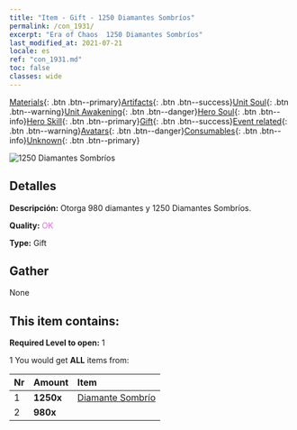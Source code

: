```yaml
---
title: "Item - Gift - 1250 Diamantes Sombríos"
permalink: /con_1931/
excerpt: "Era of Chaos  1250 Diamantes Sombríos"
last_modified_at: 2021-07-21
locale: es
ref: "con_1931.md"
toc: false
classes: wide
---
```

 [Materials](/ItemsES/){: .btn .btn--primary}[Artifacts](/ItemsES/Artifacts/){: .btn .btn--success}[Unit Soul](/ItemsES/UnitSoul/){: .btn .btn--warning}[Unit Awakening](/ItemsES/UnitAwakening/){: .btn .btn--danger}[Hero Soul](/ItemsES/HeroSoul/){: .btn .btn--info}[Hero Skill](/ItemsES/HeroSkill/){: .btn .btn--primary}[Gift](/ItemsES/Gift/){: .btn .btn--success}[Event related](/ItemsES/Events/){: .btn .btn--warning}[Avatars](/ItemsES/Avatars/){: .btn .btn--danger}[Consumables](/ItemsES/Consumables/){: .btn .btn--info}[Unknown](/ItemsES/Unknown/){: .btn .btn--primary}

 ![1250 Diamantes Sombríos](/images/t/i_10040.png)

## Detalles
 **Descripción:** Otorga 980 diamantes y 1250 Diamantes Sombríos.

 **Quality:** <span style="color: #DA70D6">OK</span>

 **Type:** Gift

## Gather

  None

## This item contains:

 **Required Level to open:** 1

 1 You would get **ALL** items  from:

  | Nr | Amount |     Item    |
  |:---|:-------|:------------|
  | 1 |  **1250x** | [Diamante Sombrío](/ItemsES/con_554/) |  | 
  | 2 |  **980x** | <i class="fas fa-gem"/> |  | 
